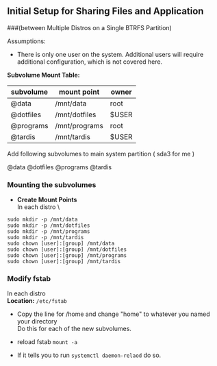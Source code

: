 ## Initial Setup for Sharing Files and Application
###(between Multiple Distros on a Single BTRFS Partition)

Assumptions:
- There is only one user on the system. Additional users will require additional configuration, which is not covered here.

**Subvolume Mount Table:**

| subvolume | mount point | owner |
|-----|------|-------|
| @data | /mnt/data | root |
| @dotfiles |  /mnt/dotfiles | $USER |
| @programs | /mnt/programs | root |
| @tardis |  /mnt/tardis | $USER |



Add following subvolumes to main system partition ( sda3 for me )

@data
@dotfiles
@programs
@tardis




### Mounting the subvolumes
- **Create Mount Points** \
In each distro \
``` shell
sudo mkdir -p /mnt/data
sudo mkdir -p /mnt/dotfiles
sudo mkdir -p /mnt/programs
sudo mkdir -p /mnt/tardis
sudo chown [user]:[group] /mnt/data 
sudo chown [user]:[group] /mnt/dotfiles
sudo chown [user]:[group] /mnt/programs 
sudo chown [user]:[group] /mnt/tardis 
```




### Modify fstab
In each distro \
**Location:** `/etc/fstab`

- Copy the line for /home and change "home" to whatever you named your directory\
Do this for each of the new subvolumes.

- reload fstab
  `mount -a`

- If it tells you to run `systemctl daemon-relaod` do so.








